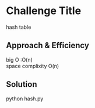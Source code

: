 # Challenge Title
hash table


## Approach & Efficiency
big O :O(n) <br>
space complixity O(n)

## Solution  
python hash.py
